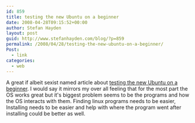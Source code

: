 ```yaml
---
id: 859
title: testing the new Ubuntu on a beginner
date: 2008-04-28T09:15:52+00:00
author: Stefan Hayden
layout: post
guid: http://www.stefanhayden.com/blog/?p=859
permalink: /2008/04/28/testing-the-new-ubuntu-on-a-beginner/
Post:
  - link
categories:
  - web
---
```

A great if albeit sexist named article about <a href="http://contentconsumer.wordpress.com/2008/04/27/is-ubuntu-useable-enough-for-my-girlfriend/">testing the new Ubuntu on a beginner</a>. I would say it mirrors my over all feeling that for the most part the OS works great but it's biggest problem seems to be the programs and how the OS interacts with them. Finding linux programs needs to be easier, Installing needs to be easier and help with where the program went after installing could be better as well.